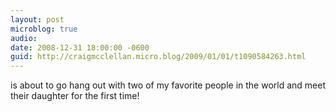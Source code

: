 ```yaml
---
layout: post
microblog: true
audio: 
date: 2008-12-31 18:00:00 -0600
guid: http://craigmcclellan.micro.blog/2009/01/01/t1090584263.html
---
```

is about to go hang out with two of my favorite people in the world and meet their daughter for the first time!
